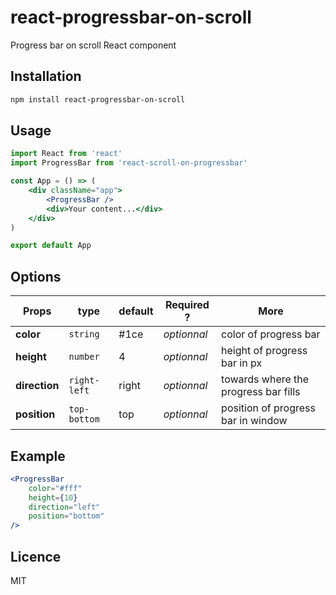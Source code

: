 # react-progressbar-on-scroll

Progress bar on scroll React component

## Installation

```bash
npm install react-progressbar-on-scroll
```

## Usage

```jsx
import React from 'react'
import ProgressBar from 'react-scroll-on-progressbar'

const App = () => (
    <div className="app">
        <ProgressBar />
        <div>Your content...</div>
    </div>
)

export default App
```

## Options

| Props         | type         | default | Required ?  | More                                 |
| ------------- | ------------ | ------- | ----------- | ------------------------------------ |
| **color**     | `string`     | #1ce    | _optionnal_ | color of progress bar                |
| **height**    | `number`     | 4       | _optionnal_ | height of progress bar in px         |
| **direction** | `right-left` | right   | _optionnal_ | towards where the progress bar fills |
| **position**  | `top-bottom` | top     | _optionnal_ | position of progress bar in window   |

## Example

```jsx
<ProgressBar 
    color="#fff" 
    height={10} 
    direction="left" 
    position="bottom" 
/>
```

## Licence

MIT
